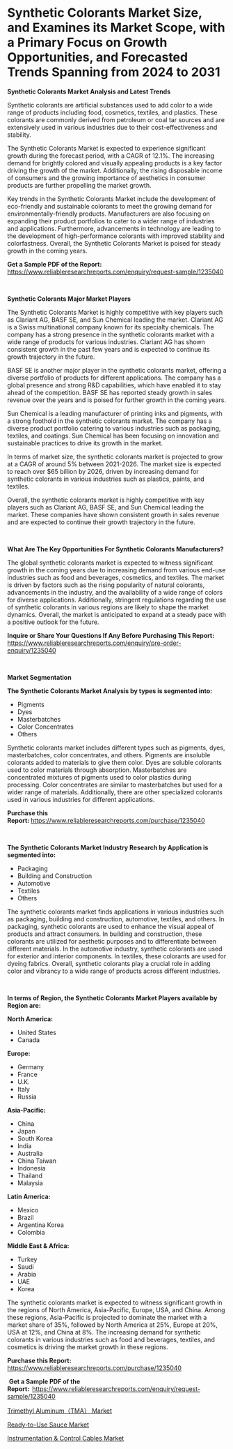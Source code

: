 <p><h1>Synthetic Colorants Market Size, and Examines its Market Scope, with a Primary Focus on Growth Opportunities, and Forecasted Trends Spanning from 2024 to 2031</h1></p><p><strong>Synthetic Colorants Market Analysis and Latest Trends</strong></p>
<p><p>Synthetic colorants are artificial substances used to add color to a wide range of products including food, cosmetics, textiles, and plastics. These colorants are commonly derived from petroleum or coal tar sources and are extensively used in various industries due to their cost-effectiveness and stability.</p><p>The Synthetic Colorants Market is expected to experience significant growth during the forecast period, with a CAGR of 12.1%. The increasing demand for brightly colored and visually appealing products is a key factor driving the growth of the market. Additionally, the rising disposable income of consumers and the growing importance of aesthetics in consumer products are further propelling the market growth.</p><p>Key trends in the Synthetic Colorants Market include the development of eco-friendly and sustainable colorants to meet the growing demand for environmentally-friendly products. Manufacturers are also focusing on expanding their product portfolios to cater to a wider range of industries and applications. Furthermore, advancements in technology are leading to the development of high-performance colorants with improved stability and colorfastness. Overall, the Synthetic Colorants Market is poised for steady growth in the coming years.</p></p>
<p><strong>Get a Sample PDF of the Report:&nbsp;</strong> <a href="https://www.reliableresearchreports.com/enquiry/request-sample/1235040">https://www.reliableresearchreports.com/enquiry/request-sample/1235040</a></p>
<p>&nbsp;</p>
<p><strong>Synthetic Colorants Major Market Players</strong></p>
<p><p>The Synthetic Colorants Market is highly competitive with key players such as Clariant AG, BASF SE, and Sun Chemical leading the market. Clariant AG is a Swiss multinational company known for its specialty chemicals. The company has a strong presence in the synthetic colorants market with a wide range of products for various industries. Clariant AG has shown consistent growth in the past few years and is expected to continue its growth trajectory in the future.</p><p>BASF SE is another major player in the synthetic colorants market, offering a diverse portfolio of products for different applications. The company has a global presence and strong R&D capabilities, which have enabled it to stay ahead of the competition. BASF SE has reported steady growth in sales revenue over the years and is poised for further growth in the coming years.</p><p>Sun Chemical is a leading manufacturer of printing inks and pigments, with a strong foothold in the synthetic colorants market. The company has a diverse product portfolio catering to various industries such as packaging, textiles, and coatings. Sun Chemical has been focusing on innovation and sustainable practices to drive its growth in the market.</p><p>In terms of market size, the synthetic colorants market is projected to grow at a CAGR of around 5% between 2021-2026. The market size is expected to reach over $65 billion by 2026, driven by increasing demand for synthetic colorants in various industries such as plastics, paints, and textiles.</p><p>Overall, the synthetic colorants market is highly competitive with key players such as Clariant AG, BASF SE, and Sun Chemical leading the market. These companies have shown consistent growth in sales revenue and are expected to continue their growth trajectory in the future.</p></p>
<p>&nbsp;</p>
<p><strong>What Are The Key Opportunities For Synthetic Colorants Manufacturers?</strong></p>
<p><p>The global synthetic colorants market is expected to witness significant growth in the coming years due to increasing demand from various end-use industries such as food and beverages, cosmetics, and textiles. The market is driven by factors such as the rising popularity of natural colorants, advancements in the industry, and the availability of a wide range of colors for diverse applications. Additionally, stringent regulations regarding the use of synthetic colorants in various regions are likely to shape the market dynamics. Overall, the market is anticipated to expand at a steady pace with a positive outlook for the future.</p></p>
<p><strong>Inquire or Share Your Questions If Any Before Purchasing This Report:</strong> <a href="https://www.reliableresearchreports.com/enquiry/pre-order-enquiry/1235040">https://www.reliableresearchreports.com/enquiry/pre-order-enquiry/1235040</a></p>
<p>&nbsp;</p>
<p><strong>Market Segmentation</strong></p>
<p><strong>The Synthetic Colorants Market Analysis by types is segmented into:</strong></p>
<p><ul><li>Pigments</li><li>Dyes</li><li>Masterbatches</li><li>Color Concentrates</li><li>Others</li></ul></p>
<p><p>Synthetic colorants market includes different types such as pigments, dyes, masterbatches, color concentrates, and others. Pigments are insoluble colorants added to materials to give them color. Dyes are soluble colorants used to color materials through absorption. Masterbatches are concentrated mixtures of pigments used to color plastics during processing. Color concentrates are similar to masterbatches but used for a wider range of materials. Additionally, there are other specialized colorants used in various industries for different applications.</p></p>
<p><strong>Purchase this Report:&nbsp;</strong><a href="https://www.reliableresearchreports.com/purchase/1235040">https://www.reliableresearchreports.com/purchase/1235040</a></p>
<p>&nbsp;</p>
<p><strong>The Synthetic Colorants Market Industry Research by Application is segmented into:</strong></p>
<p><ul><li>Packaging</li><li>Building and Construction</li><li>Automotive</li><li>Textiles</li><li>Others</li></ul></p>
<p><p>The synthetic colorants market finds applications in various industries such as packaging, building and construction, automotive, textiles, and others. In packaging, synthetic colorants are used to enhance the visual appeal of products and attract consumers. In building and construction, these colorants are utilized for aesthetic purposes and to differentiate between different materials. In the automotive industry, synthetic colorants are used for exterior and interior components. In textiles, these colorants are used for dyeing fabrics. Overall, synthetic colorants play a crucial role in adding color and vibrancy to a wide range of products across different industries.</p></p>
<p>&nbsp;</p>
<p><strong>In terms of Region, the Synthetic Colorants Market Players available by Region are:</strong></p>
<p>
    <p> <strong> North America: </strong>
        <ul>
            <li>United States</li>
            <li>Canada</li>
        </ul>
        </p> 
    <p> <strong> Europe: </strong>
        <ul>
            <li>Germany</li>
            <li>France</li>
            <li>U.K.</li>
            <li>Italy</li>
            <li>Russia</li>
        </ul>
        </p> 
    <p> <strong> Asia-Pacific: </strong>
        <ul>
            <li>China</li>
            <li>Japan</li>
            <li>South Korea</li>
            <li>India</li>
            <li>Australia</li>
            <li>China Taiwan</li>
            <li>Indonesia</li>
            <li>Thailand</li>
            <li>Malaysia</li>
        </ul>
        </p> 
    <p> <strong> Latin America: </strong>
        <ul>
            <li>Mexico</li>
            <li>Brazil</li>
            <li>Argentina Korea</li>
            <li>Colombia</li>
        </ul>
        </p> 
    <p> <strong> Middle East & Africa: </strong>
        <ul>
            <li>Turkey</li>
            <li>Saudi</li>
            <li>Arabia</li>
            <li>UAE</li>
            <li>Korea</li>
        </ul>
    </p>
    </p>
<p><p>The synthetic colorants market is expected to witness significant growth in the regions of North America, Asia-Pacific, Europe, USA, and China. Among these regions, Asia-Pacific is projected to dominate the market with a market share of 35%, followed by North America at 25%, Europe at 20%, USA at 12%, and China at 8%. The increasing demand for synthetic colorants in various industries such as food and beverages, textiles, and cosmetics is driving the market growth in these regions.</p></p>
<p><strong>Purchase this Report: </strong><a href="https://www.reliableresearchreports.com/purchase/1235040">https://www.reliableresearchreports.com/purchase/1235040</a></p>
<p>&nbsp;<strong>Get a Sample PDF of the Report:&nbsp;&nbsp;</strong><a href="https://www.reliableresearchreports.com/enquiry/request-sample/1235040">https://www.reliableresearchreports.com/enquiry/request-sample/1235040</a></p>
<p><strong></strong></p>
<p><p><a href="https://view.publitas.com/reportprime-1/trimethyl-aluminum-tma-market-provides-a-comprehensive-analysis-including-a-macro-overview-of-the-market-as-well-as-micro-details-such-as-market-size-and-competitive-landscape/">Trimethyl Aluminum（TMA） Market</a></p><p><a href="https://view.publitas.com/reportprime-1/ready-to-use-sauce-market-share-market-new-trends-analysis-report-by-type-by-application-by-end-use-by-region-and-segment-forecasts-2023-2030/">Ready-to-Use Sauce Market</a></p><p><a href="https://view.publitas.com/reportprime-1/global-instrumentation-control-cables-market-by-types-applications-and-major-players-with-regional-growth-rate-analysis-and-development-situation-from-2023-to-2030/">Instrumentation & Control Cables Market</a></p></p>